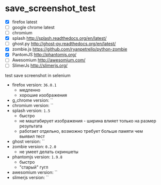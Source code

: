 # save_screenshot_test

- [x] firefox latest
- [ ] google chrome latest
- [ ] chromium
- [x] splash http://splash.readthedocs.org/en/latest/
- [ ] ghost.py http://ghost-py.readthedocs.org/en/latest/
- [x] zombie.js https://github.com/ryanpetrello/python-zombie
- [x] PantomJS http://phantomjs.org/
- [ ] Awesomium http://awesomium.com/
- [ ] SlimerJs http://slimerjs.org/

test save screenshot in selenium

- firefox version: `36.0.1`
    - медленно
    - хорошие изображения
- g_chrome version: ``
- chromium version: ``
- splash version: `1.5`
    - быстро
    - не маштабирует изображения - ширина влияет только на размер результата
    - работает отдельно, возможно требует больше памяти чем выявил тест
- ghost version: ``
- zombie version: `0.2.0`
    - не умеет делать скриншеты
- phantomjs version: `1.9.8`
    - быстро
    - "старый" гугл
- awesomium version: ``
- slimerjs version: ``
